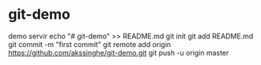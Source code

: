 # git-demo
demo servir
echo "# git-demo" >> README.md
git init
git add README.md
git commit -m "first commit"
git remote add origin https://github.com/akssinghe/git-demo.git
git push -u origin master

